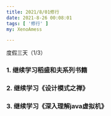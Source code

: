 ```yaml
---
title: 2021/8/01修行
date: 2021-8-26 00:08:01
tags: [ '修行' ]
my: XenoAmess

---
```


度假三天（1/3）

### 1. 继续学习稻盛和夫系列书籍

### 2. 继续学习《设计模式之禅》

### 3. 继续学习《深入理解java虚拟机》
